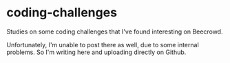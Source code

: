 # coding-challenges
Studies on some coding challenges that I've found interesting on Beecrowd. 

Unfortunately, I'm unable to post there as well, due to some internal problems. So I'm writing here and uploading directly on Github. 
